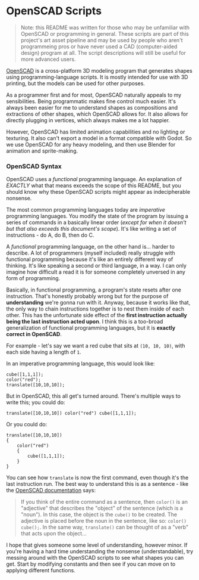 # OpenSCAD Scripts
>Note: this README was written for those who may be unfamiliar with OpenSCAD or programming in general. These scripts are part of this project's art asset pipeline and may be used by people who aren't programmeing pros or have never used a CAD (computer-aided design) program at all. The script descriptions will still be useful for more advanced users.

[OpenSCAD](http://www.openscad.org/) is a cross-platform 3D modeling program that generates shapes using programming-language scripts. It is mostly intended for use with 3D printing, but the models can
be used for other purposes.

As a programmer first and for most, OpenSCAD naturally appeals to my sensibilities. Being programmatic makes fine control much easier. It's always been easier for me to understand shapes as compositions and extractions of other shapes, which OpenSCAD allows for. It also allows for directly plugging in vertices, which always makes me a lot happier.

However, OpenSCAD has limited animation capabilities and no lighting or texturing. It also can't export a model in a format compatible with Godot. So we use OpenSCAD for any heavy modeling, and then use Blender for animation and sprite-making.

### OpenSCAD Syntax

OpenSCAD uses a *functional* programming language. An explanation of *EXACTLY* what that means exceeds the scope of this README, but you should know why these OpenSCAD scripts might appear as indecipherable nonsense.

The most common programming languages today are *imperative* programming languages. You modify the state of the program by issuing a series of commands in a basically linear order (*except for when it doesn't but that also exceeds this document's scope*). It's like writing a set of instructions - do A, do B, then do C.

A *functional* programming language, on the other hand is... harder to describe. A lot of programmers (myself included) really struggle with functional programming because it's like an entirely different way of thinking. It's like speaking a second or third language, in a way. I can only imagine how difficult a read it is for someone completely unversed in any form of programming.

Basically, in functional programming, a program's state resets after one instruction. That's honestly probably wrong but for the purpose of **understanding** we're gonna run with it. Anyway, because it works like that, the only way to chain instructions together is to nest them inside of each other. This has the unfortunate side effect of the **first instruction actually being the last instruction acted upon**. I think this is a too-broad generalization of functional programming languages, but it is **exactly correct in OpenSCAD**.

For example - let's say we want a red cube that sits at `(10, 10, 10)`, with each side having a length of `1`. 

In an imperative programming language, this would look like:

```
cube([1,1,1]);
color("red");
translate([10,10,10]);
```

But in OpenSCAD, this all get's turned around. There's multiple ways to write this; you could do:

```
translate([10,10,10]) color("red") cube([1,1,1]);
```

Or you could do:

```
translate([10,10,10])
{
    color("red")
    {
        cube([1,1,1]);
    }
}
```

You can see how `translate` is now the first command, even though it's the last instruction run. The best way to understand this is as a sentence - like the [OpenSCAD documentation](https://en.wikibooks.org/wiki/OpenSCAD_User_Manual/First_Steps/Changing_the_color_of_an_object) says:

> If you think of the entire command as a sentence, then `color()` is an "adjective" that describes the "object" of the sentence (which is a "noun"). In this case, the object is the `cube()` to be created. The adjective is placed before the noun in the sentence, like so: `color() cube();`. In the same way, `translate()` can be thought of as a "verb" that acts upon the object...

I hope that gives someone some level of understanding, however minor. If you're having a hard time understanding the nonsense (understandable), try messing around with the OpenSCAD scripts to see what shapes you can get. Start by modifying constants and then see if you can move on to applying different functions.